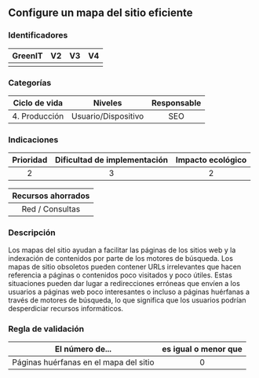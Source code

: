 ## Configure un mapa del sitio eficiente

 ### Identificadores

| GreenIT | V2  | V3  | V4  |
| :-----: | :-: | :-: | :-: |
|         |     |     |     |

### Categorías

| Ciclo de vida |       Niveles       | Responsable |
|:-------------:|:-------------------:|:-----------:|
| 4. Producción | Usuario/Dispositivo |     SEO     |

### Indicaciones

| Prioridad | Dificultad de implementación | Impacto ecológico |
|:---------:|:----------------------------:|:-----------------:|
|     2     |              3               |         2         |

| Recursos ahorrados |
|:------------------:|
|  Red / Consultas   |

 ### Descripción

 Los mapas del sitio ayudan a facilitar las páginas de los sitios web y la indexación de contenidos por parte de los motores de búsqueda. Los mapas de sitio obsoletos pueden contener URLs irrelevantes que hacen referencia a páginas o contenidos poco visitados y poco útiles. Estas situaciones pueden dar lugar a redirecciones erróneas que envíen a los usuarios a páginas web poco interesantes o incluso a páginas huérfanas a través de motores de búsqueda, lo que significa que los usuarios podrían desperdiciar recursos informáticos.

 ### Regla de validación

| El número de...                        | es igual o menor que |
|----------------------------------------|:--------------------:|
| Páginas huérfanas en el mapa del sitio |          0           |